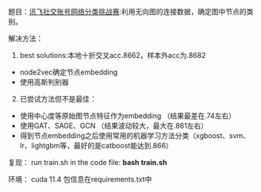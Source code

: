 题目：[讯飞社交账号网络分类挑战赛](http://challenge.xfyun.cn/topic/info?type=social-media-account&option=ssgy):利用无向图的连接数据，确定图中节点的类别。

解决方法：
1. best solutions:本地十折交叉acc.8662，样本外acc为.8682
- node2vec确定节点embedding
- 使用高斯判别器
2. 已尝试方法但不是最佳：
- 使用中心度等原始图节点特征作为embedding （结果最差在.74左右）
- 使用GAT、SAGE、GCN （结果波动较大，最大在.861左右）
- 得到节点embedding之后使用常用的机器学习方法分类（xgboost、svm、lr、lightgbm等，最好的是catboost能达到.866）


复现：
run train.sh in the code file: **bash train.sh** 


环境：
cuda 11.4
包信息在requirements.txt中

